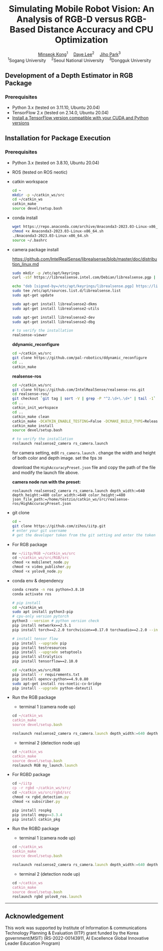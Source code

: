 <div align="center">

<h1>Simulating Mobile Robot Vision: An Analysis of RGB-D versus RGB-Based Distance Accuracy and CPU Optimization</h1>

<div>
    <a href='https://github.com/kongminseok' target='_blank'>Minseok Kong</a><sup>1</sup>&emsp;
    <a href='https://github.com/Daye-Lee18' target='_blank'>Daye Lee</a><sup>2</sup>&emsp;
    <a href='https://github.com/zihos' target='_blank'>Jiho Park</a><sup>3</sup>&emsp;
</div>

<div>
    <sup>1</sup>Sogang University&emsp; 
    <sup>2</sup>Seoul National University&emsp; 
    <sup>3</sup>Dongguk University&emsp;
</div>

</div>


## Development of a Depth Estimator in RGB Package
### Prerequisites
- Python 3.x (tested on 3.11.10, Ubuntu 20.04)
- TensorFlow 2.x (tested on 2.14.0, Ubuntu 20.04)
- [Install a TensorFlow version compatible with your CUDA and Python versions](https://www.tensorflow.org/install/source?hl=ko&_gl=1*kgcey7*_up*MQ..*_ga*ODI0ODMxMTU3LjE3MzI1MDkyNDI.*_ga_W0YLR4190T*MTczMjUwOTI0Mi4xLjAuMTczMjUwOTI0Mi4wLjAuMA..#gpu_support_2)

  
## Installation for Package Execution
### Prerequisites
- Python 3.x (tested on 3.8.10, Ubuntu 20.04)
- ROS (tested on ROS neotic)

- catkin workspace
    
    ```bash
    cd ~
    mkdir -p ~/catkin_ws/src
    cd ~/catkin_ws
    catkin_make
    source devel/setup.bash
    ```
    
- conda install
    
    ```bash
    wget https://repo.anaconda.com/archive/Anaconda3-2023.03-Linux-x86_64.sh
    chmod +x Anaconda3-2023.03-Linux-x86_64.sh
    ./Anaconda3-2023.03-Linux-x86_64.sh
    source ~/.bashrc
    ```
    
- camera package install
    
    https://github.com/IntelRealSense/librealsense/blob/master/doc/distribution_linux.md
    
    ```bash
    sudo mkdir -p /etc/apt/keyrings
    curl -sSf https://librealsense.intel.com/Debian/librealsense.pgp | sudo tee /etc/apt/keyrings/librealsense.pgp > /dev/null
    
    echo "deb [signed-by=/etc/apt/keyrings/librealsense.pgp] https://librealsense.intel.com/Debian/apt-repo `lsb_release -cs` main" | \
    sudo tee /etc/apt/sources.list.d/librealsense.list
    sudo apt-get update
    
    sudo apt-get install librealsense2-dkms
    sudo apt-get install librealsense2-utils
    
    sudo apt-get install librealsense2-dev
    sudo apt-get install librealsense2-dbg
    
    # to verify the installation
    realsense-viewer
    ```
    
    **ddynamic_reconfigure**
    
    ```bash
    cd ~/catkin_ws/src
    git clone https://github.com/pal-robotics/ddynamic_reconfigure
    cd ..
    catkin_make
    ```
    
    **realsense-ros**
    
    ```bash
    cd ~/catkin_ws/src
    git clone https://github.com/IntelRealSense/realsense-ros.git
    cd realsense-ros/
    git checkout `git tag | sort -V | grep -P "^2.\d+\.\d+" | tail -1`
    cd ..
    catkin_init_workspace
    cd ..
    catkin_make clean
    catkin_make -DCATKIN_ENABLE_TESTING=False -DCMAKE_BUILD_TYPE=Release
    catkin_make install
    source devel/setup.bash 
    
    # to verify the installation
    roslaunch realsense2_camera rs_camera.launch
    
    ```
    
    for camera setting, edit `rs_camera.launch` . change the width and height of both color and depth image. set the fps `30`
    
    download the `HighAccuracyPreset.json` file and copy the path of the file and modify the launch file above.
    
    **camera node run with the preset:**
    
    `roslaunch realsense2_camera rs_camera.launch depth_width:=640 depth_height:=480 color_width:=640 color_height:=480 json_file_path:=/home/testzio/catkin_ws/src/realsense-ros/HighAccuracyPreset.json`
    
- git clone
    
    ```bash
    cd ~
    git clone https://github.com/zihos/iitp.git
    # enter your git username
    # get the developer token from the git setting and enter the token as a password
    
    ```
    
- For RGB package
    
    ```jsx
    mv ~/iitp/RGB ~/catkin_ws/src
    cd ~/catkin_ws/src/RGB/src
    chmod +x mobilenet_node.py 
    chmod +x video_publisher.py
    chmod +x yolov8_node.py
    ```
    
- conda env & dependency
    
    ```bash
    conda create -n ros python=3.8.10
    conda activate ros
    
    # pip install 
    cd ~/catkin_ws
    sudo apt install python3-pip
    # cpu-only version pytorch 
    python3 --version # python version check 
    pip install networkx==2.5.1
    pip install torch==2.2.0 torchvision==0.17.0 torchaudio==2.2.0 --index-url https://download.pytorch.org/whl/cpu
    
    # install tensor flow
    pip install --upgrade pip
    pip install testresources
    pip install --upgrade setuptools
    pip install ultralytics
    pip install tensorflow==2.10.0
    
    cd ~/catkin_ws/src/RGB
    pip install -r requirements.txt
    pip install opencv-python==4.9.0.80
    sudo apt-get install ros-noetic-cv-bridge
    pip install --upgrade python-dateutil
    ```
    
- Run the RGB package
    - terminal 1 (camera node up)
    
    ```jsx
    cd ~/catkin_ws
    catkin_make
    source devel/setup.bash
    
    roslaunch realsense2_camera rs_camera.launch depth_width:=640 depth_height:=480 color_width:=640 color_height:=480 json_file_path:=/home/testzio/catkin_ws/src/realsense-ros/HighAccuracyPreset.json
    
    ```
    
    - terminal 2 (detection node up)
    
    ```jsx
    cd ~/catkin_ws
    catkin_make
    source devel/setup.bash
    roslaunch RGB my_launch.launch 
    ```
    
- For RGBD package
    
    ```jsx
    cd ~/iitp
    cp -r rgbd ~/catkin_ws/src/
    cd ~/catkin_ws/src/rgbd/src
    chmod +x rgbd_detection.py
    chmod +x subscriber.py
    
    pip install rospkg
    pip install empy==3.3.4
    pip install catkin_pkg
    ```
    
- Run the RGBD package
    - terminal 1 (camera node up)
    
    ```jsx
    cd ~/catkin_ws
    catkin_make
    source devel/setup.bash
    
    roslaunch realsense2_camera rs_camera.launch depth_width:=640 depth_height:=480 color_width:=640 color_height:=480 json_file_path:=/home/testzio/catkin_ws/src/realsense-ros/HighAccuracyPreset.json
    
    ```
    
    - terminal 2 (detection node up)
    
    ```jsx
    cd ~/catkin_ws
    catkin_make
    source devel/setup.bash
    roslaunch rgbd yolov8_ros.launch 
    ```


---
</hr>

## Acknowledgement
This work was supported by Institute of Information &amp; communications Technology Planning &amp; Evaluation (IITP) grant funded by the Korea government(MSIT) (RS-2022-00143911, AI Excellence Global Innovative Leader Education Program)
